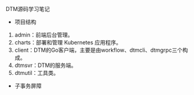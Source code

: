DTM源码学习笔记
+ 项目结构 
1. admin：前端后台管理。
2. charts：部署和管理 Kubernetes 应用程序。
3. client：DTM的Go客户端，主要是由workflow、dtmcli、dtmgrpc三个构成。
4. dtmsvr：DTM的服务端。
5. dtmutil：工具类。

+ 子事务屏障
